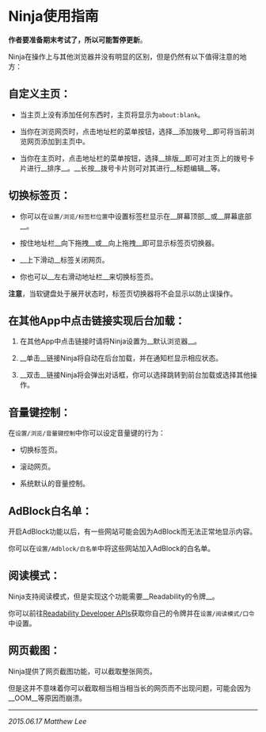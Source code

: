 Ninja使用指南
===

__作者要准备期末考试了，所以可能暂停更新__。

Ninja在操作上与其他浏览器并没有明显的区别，但是仍然有以下值得注意的地方：

## 自定义主页：

 - 当主页上没有添加任何东西时，主页将显示为`about:blank`。

 - 当你在浏览网页时，点击地址栏的菜单按钮，选择__添加拨号__即可将当前浏览网页添加到主页中。

 - 当你在主页时，点击地址栏的菜单按钮，选择__排版__即可对主页上的拨号卡片进行__排序__。__长按__拨号卡片则可对其进行__标题编辑__等。

## 切换标签页：

 - 你可以在`设置/浏览/标签栏位置`中设置标签栏显示在__屏幕顶部__或__屏幕底部__。

 - 按住地址栏__向下拖拽__或__向上拖拽__即可显示标签页切换器。

 - __上下滑动__标签关闭网页。

 - 你也可以__左右滑动地址栏__来切换标签页。

__注意__，当软键盘处于展开状态时，标签页切换器将不会显示以防止误操作。

## 在其他App中点击链接实现后台加载：

 1. 在其他App中点击链接时请将Ninja设置为__默认浏览器__。

 2. __单击__链接Ninja将自动在后台加载，并在通知栏显示相应状态。

 3. __双击__链接Ninja将会弹出对话框，你可以选择跳转到前台加载或选择其他操作。

## 音量键控制：

在`设置/浏览/音量键控制`中你可以设定音量键的行为：

 - 切换标签页。

 - 滚动网页。

 - 系统默认的音量控制。

## AdBlock白名单：

开启AdBlock功能以后，有一些网站可能会因为AdBlock而无法正常地显示内容。

你可以在`设置/Adblock/白名单`中将这些网站加入AdBlock的白名单。

## 阅读模式：

Ninja支持阅读模式，但是实现这个功能需要__Readability的令牌__。

你可以前往[Readability Developer APIs](https://www.readability.com/developers/api "Readability Developer APIs")获取你自己的令牌并在`设置/阅读模式/口令`中设置。

## 网页截图：

Ninja提供了网页截图功能，可以截取整张网页。

但是这并不意味着你可以截取相当相当相当长的网页而不出现问题，可能会因为__OOM__等原因而崩溃。

---

_2015.06.17 Matthew Lee_
